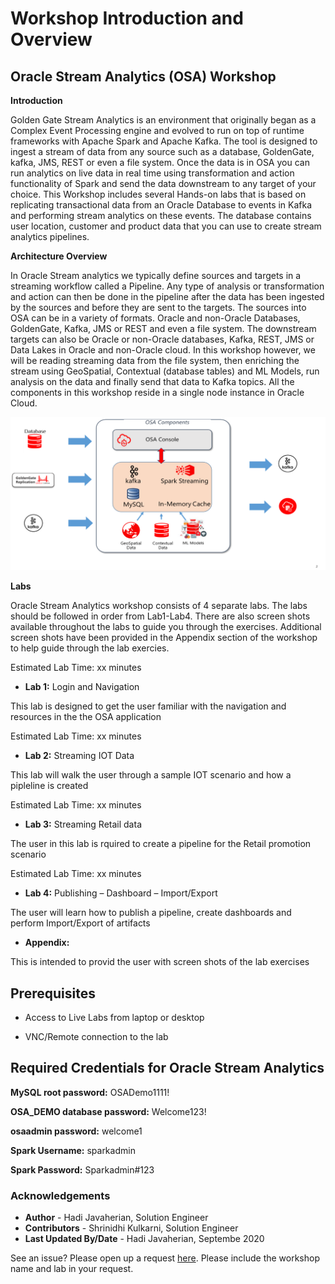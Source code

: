 # Workshop Introduction and Overview #

## Oracle Stream Analytics (OSA) Workshop
**Introduction**

Golden Gate Stream Analytics is an environment that originally began as a Complex Event Processing engine and evolved to run on top of runtime frameworks with Apache Spark and Apache Kafka.  The tool is designed to ingest a stream of data from any source such as a database, GoldenGate, kafka, JMS, REST or even a file system.  Once the data is in OSA you can run analytics on live data in real time using transformation and action functionality of Spark and send the data downstream to any target of your choice.  This Workshop includes several Hands-on labs that is based on replicating transactional data from an Oracle Database to events in Kafka and performing stream analytics on these events. The database contains user location, customer and product data that you can use to create stream analytics pipelines.

**Architecture Overview**

In Oracle Stream analytics we typically define sources and targets in a streaming workflow called a Pipeline.  Any type of analysis or transformation and action can then be done in the pipeline after the data has been ingested by the sources and before they are sent to the targets.  The sources into OSA can be in a variety of formats.  Oracle and non-Oracle Databases, GoldenGate, Kafka, JMS or REST and even a file system.  The downstream targets can also be Oracle or non-Oracle databases, Kafka, REST, JMS or Data Lakes in Oracle and non-Oracle cloud.
In this workshop however, we will be reading streaming data from the file system, then enriching the stream using GeoSpatial, Contextual (database tables) and ML Models, run analysis on the data and finally send that data to Kafka topics.  All the components in this workshop reside in a single node instance in Oracle Cloud.

![](./images/osaarchitecture.png)


**Labs**

Oracle Stream Analytics workshop consists of 4 separate labs.  The labs should be followed in order from Lab1-Lab4.  There are also screen shots available throughout the labs to guide you through the exercises.  Additional screen shots have been provided in the Appendix section of the workshop to help guide through the lab exercies.

Estimated Lab Time:  xx minutes

* **Lab 1:** Login and Navigation

This lab is designed to get the user familiar with the navigation and resources in the the OSA application

Estimated Lab Time:  xx minutes

* **Lab 2:** Streaming IOT Data

This lab will walk the user through a sample IOT scenario and how a pipleline is created

Estimated Lab Time:  xx minutes

* **Lab 3:** Streaming Retail data 

The user in this lab is rquired to create a pipeline for the Retail promotion scenario

Estimated Lab Time:  xx minutes

* **Lab 4:** Publishing – Dashboard – Import/Export


The user will learn how to publish a pipeline, create dashboards and perform Import/Export of artifacts

* **Appendix:**

This is intended to provid the user with screen shots of the lab exercises 


## Prerequisites
* Access to Live Labs from laptop or desktop

* VNC/Remote connection to the lab

## Required Credentials for Oracle Stream Analytics

**MySQL root password:** OSADemo1111!

**OSA_DEMO database password:** Welcome123!

**osaadmin password:** welcome1

**Spark Username:** sparkadmin

**Spark Password:** Sparkadmin#123

### Acknowledgements

* **Author** - Hadi Javaherian, Solution Engineer
* **Contributors** - Shrinidhi Kulkarni, Solution Engineer
* **Last Updated By/Date** - Hadi Javaherian, Septembe 2020

See an issue?  Please open up a request [here](https://github.com/oracle/learning-library/issues).   Please include the workshop name and lab in your request.
